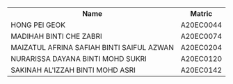 <table align=center>
  <tr>
    <th>Name</th>
    <th>Matric</th>
  </tr>
  <tr>
    <td>HONG PEI GEOK</td>
    <td>A20EC0044</td>
  </tr>
  <tr>
    <td>MADIHAH BINTI CHE ZABRI</td>
    <td>A20EC0074</td>
  </tr>
    <tr>
    <td>MAIZATUL AFRINA SAFIAH BINTI SAIFUL AZWAN</td>
    <td>A20EC0204</td>
  </tr>
    <tr>
    <td>NURARISSA DAYANA BINTI MOHD SUKRI</td>
    <td>A20EC0120</td>
  </tr>
  <tr>
    <td>SAKINAH AL'IZZAH BINTI MOHD ASRI</td>
    <td>A20EC0142</td>
  </tr>
</table>
